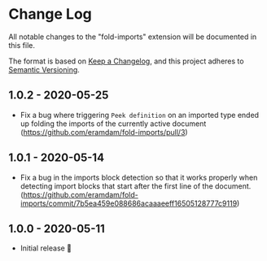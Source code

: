 # Change Log

All notable changes to the "fold-imports" extension will be documented in this file.

The format is based on [Keep a Changelog](https://keepachangelog.com/en/1.0.0/),
and this project adheres to [Semantic Versioning](https://semver.org/spec/v2.0.0.html).

## 1.0.2 - 2020-05-25

- Fix a bug where triggering `Peek definition` on an imported type ended up folding the imports of the currently active document (https://github.com/eramdam/fold-imports/pull/3)

## 1.0.1 - 2020-05-14

- Fix a bug in the imports block detection so that it works properly when detecting import blocks that start after the first line of the document. (https://github.com/eramdam/fold-imports/commit/7b5ea459e088686acaaaeeff16505128777c9119)

## 1.0.0 - 2020-05-11

- Initial release 🎉
